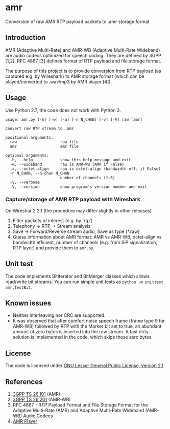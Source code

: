# amr
Conversion of raw AMR RTP payload packets to .amr storage format

## Introduction
AMR (Adaptive Multi-Rate) and AMR-WB (Adaptive Multi-Rate Wideband) are audio codecs optimized for speech coding. They are defined by 3GPP [1,2]. RFC 4867 [3] defines format of RTP payload and file storage format.

The purpose of this project is to provide conversion from RTP payload (as captured e.g. by Wireshark) to AMR storage format (which can be played/converted to .wav/mp3 by AMR player [4]).

## Usage
Use Python 2.7, the code does not work with Python 3.

```
usage: amr.py [-h] [-w] [-a] [-n N_CHAN] [-v] [-V] raw [amr]

Convert raw RTP stream to .amr

positional arguments:
  raw                   raw file
  amr                   amr file

optional arguments:
  -h, --help            show this help message and exit
  -w, --wideband        raw is AMR-WB (AMR if False)
  -a, --octet-align     raw is octet-align (bandwidth eff. if False)
  -n N_CHAN, --n-chan N_CHAN
                        number of channels (1-6)
  -v, --verbose
  -V, --version         show program's version number and exit
```

### Capture/storage of AMR RTP payload with Wireshark
On Wireshar 2.2.1 (the procedure may differ slightly in other releases)

1. Filter packets of interest (e.g. by 'rtp')
2. Telephony -> RTP -> Stream analysis
3. Save -> Forward/Reverse stream audio, Save as type (*.raw)
4. Guess information about AMR format: AMR vs AMR-WB, octet-align vs bandwidth efficient, number of channels (e.g. from SIP signalization, RTP layer) and provide them to `amr.py`.

## Unit test
The code implements BitIterator and BitMerger classes which allows read/write bit streams. You can run simple unit tests as `python -m unittest amr.TestBit`.

## Known issues 
* Neither interleaving nor CRC are supported.
* It was observed that after comfort noise speech frame (frame type 9 for AMR-WB) followed by RTP with the Marker bit set to true, an abundant amount of zero bytes is inserted into the raw stream. A fast dirty solution is implemented in the code, which skips these zero bytes.

## License
The code is licensed under [GNU Lesser General Public License, version 2.1](https://www.gnu.org/licenses/old-licenses/lgpl-2.1.en.html).

## References
1. [3GPP TS 26.101](http://www.3gpp.org/ftp/Specs/html-info/26101.htm) (AMR)
2. [3GPP TS 26.201](http://www.3gpp.org/ftp/Specs/html-info/26201.htm) (AMR-WB)
3. RFC 4867 - RTP Payload Format and File Storage Format for the Adaptive Multi-Rate (AMR) and Adaptive Multi-Rate Wideband (AMR-WB) Audio Codecs
4. [AMR Player](http://www.amrplayer.com)
